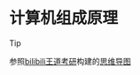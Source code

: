 # 计算机组成原理
<!-- :rage: -->
> [!Tip]
> 参照[bilibili王道考研](https://www.bilibili.com/video/BV1BE411D7ii)构建的[思维导图](https://www.processon.com/view/606e69f75653bb70d09fe620?fromnew=1#map)
<!-- > 2022年视频课程以及相关资料可在公众号获取 -->
